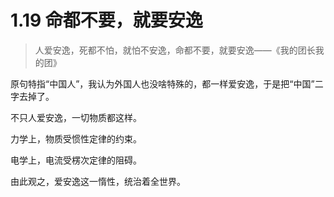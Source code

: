 # 1.19 命都不要，就要安逸

> 人爱安逸，死都不怕，就怕不安逸，命都不要，就要安逸——《我的团长我的团》

原句特指“中国人”，我认为外国人也没啥特殊的，都一样爱安逸，于是把“中国”二字去掉了。

不只人爱安逸，一切物质都这样。

力学上，物质受惯性定律的约束。

电学上，电流受楞次定律的阻碍。

由此观之，爱安逸这一惰性，统治着全世界。

